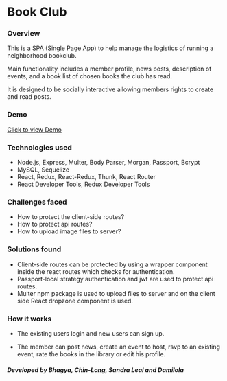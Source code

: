 # Book Club

### Overview

This is a SPA (Single Page App) to help manage the logistics of running a neighborhood bookclub.

Main functionality includes a member profile, news posts, description of events, and a book list of chosen books the club has read.

It is designed to be socially interactive allowing members rights to create and read posts.

### Demo
[Click to view Demo](https://goto-forum.herokuapp.com/)

### Technologies used

* Node.js, Express, Multer, Body Parser, Morgan, Passport, Bcrypt
* MySQL, Sequelize
* React, Redux, React-Redux, Thunk, React Router
* React Developer Tools, Redux Developer Tools

### Challenges faced

* How to protect the client-side routes?
* How to protect api routes?
* How to upload image files to server?

### Solutions found

* Client-side routes can be protected by using a wrapper component inside the react routes which checks for authentication.
* Passport-local strategy authentication and jwt are used to protect api routes.
* Multer npm package is used to upload files to server and on the client side React dropzone component is used.

### How it works

* The existing users login and new users can sign up.

* The member can post news, create an event to host, rsvp to an existing event, rate the books in the library or edit his profile.


##### Developed by Bhagya, Chin-Long, Sandra Leal and Damilola
